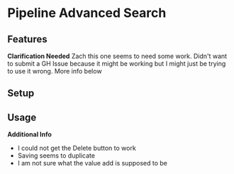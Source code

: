 # Pipeline Advanced Search

## Features

**Clarification Needed** Zach this one seems to need some work. Didn't want to submit a GH Issue because it might be working but I might just be trying to use it wrong. More info below

## Setup

## Usage

**Additional Info**

- I could not get the Delete button to work
- Saving seems to duplicate
- I am not sure what the value add is supposed to be
